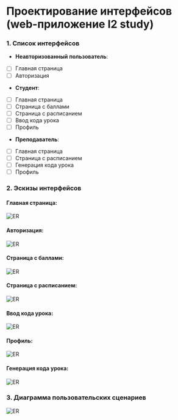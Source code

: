 # Проектирование интерфейсов (web-приложение I2 study)

### 1. Список интерфейсов
- **Неавторизованный пользователь**:
- [ ] Главная страница
- [ ] Авторизация
- **Студент**:
- [ ] Главная страница
- [ ] Страница с баллами
- [ ] Страница с расписанием
- [ ] Ввод кода урока
- [ ] Профиль
- **Преподаватель**:
- [ ] Главная страница
- [ ] Страница с расписанием
- [ ] Генерация кода урока
- [ ] Профиль

### 2. Эскизы интерфейсов
#### Главная страница:
![ER](http://images.vfl.ru/ii/1640783085/1202eab4/37329249.jpg)
#### Авторизация:
![ER](http://images.vfl.ru/ii/1640783035/d0eea11e/37329243.jpg)

#### Страница с баллами:
![ER](http://images.vfl.ru/ii/1640783126/c8aef178/37329265.jpg)
#### Страница с расписанием:
![ER](http://images.vfl.ru/ii/1640783161/cf45f6fc/37329274.jpg)
#### Ввод кода урока:
![ER](http://images.vfl.ru/ii/1640783196/aec812fc/37329318.jpg)
#### Профиль:
![ER](http://images.vfl.ru/ii/1640784488/2195f034/37329705.jpg)
#### Генерация кода урока:
![ER](http://images.vfl.ru/ii/1640784527/830b240f/37329718.jpg)


### 3. Диаграмма пользовательских сценариев

![ER](http://images.vfl.ru/ii/1640787398/a29ab988/37330574.jpg)

